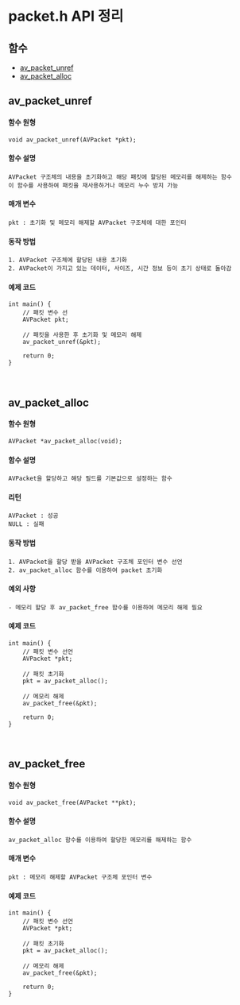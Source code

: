 # packet.h API 정리


## 함수

- [av_packet_unref](#av_packet_unref)
- [av_packet_alloc](#av_packet_alloc)


## av_packet_unref 

#### 함수 원형

```
void av_packet_unref(AVPacket *pkt);
```

#### 함수 설명

```
AVPacket 구조체의 내용을 초기화하고 해당 패킷에 할당된 메모리를 해제하는 함수
이 함수를 사용하여 패킷을 재사용하거나 메모리 누수 방지 가능
```

#### 매개 변수

```
pkt : 초기화 및 메모리 해제할 AVPacket 구조체에 대한 포인터
```

#### 동작 방법

```
1. AVPacket 구조체에 할당된 내용 초기화
2. AVPacket이 가지고 있는 데이터, 사이즈, 시간 정보 등이 초기 상태로 돌아감
```

#### 예제 코드
```
int main() {
    // 패킷 변수 선
    AVPacket pkt;
    
    // 패킷을 사용한 후 초기화 및 메모리 해제
    av_packet_unref(&pkt);
    
    return 0;
}
```

<br>

## av_packet_alloc

#### 함수 원형
```
AVPacket *av_packet_alloc(void);
```

#### 함수 설명
```
AVPacket을 할당하고 해당 필드를 기본값으로 설정하는 함수
```

#### 리턴
```
AVPacket : 성공
NULL : 실패
```

#### 동작 방법
```
1. AVPacket을 할당 받을 AVPacket 구조체 포인터 변수 선언
2. av_packet_alloc 함수를 이용하여 packet 초기화
```

#### 예외 사항
```
- 메모리 할당 후 av_packet_free 함수를 이용하여 메모리 해제 필요
```

#### 예제 코드
```
int main() {
    // 패킷 변수 선언
    AVPacket *pkt;
    
    // 패킷 초기화
    pkt = av_packet_alloc();

    // 메모리 해제
    av_packet_free(&pkt);
    
    return 0;
}
```

<br>

## av_packet_free

#### 함수 원형
```
void av_packet_free(AVPacket **pkt);
```

#### 함수 설명
```
av_packet_alloc 함수를 이용하여 할당한 메모리를 해제하는 함수
```

#### 매개 변수
```
pkt : 메모리 해제할 AVPacket 구조체 포인터 변수
```

#### 예제 코드
```
int main() {
    // 패킷 변수 선언
    AVPacket *pkt;
    
    // 패킷 초기화
    pkt = av_packet_alloc();

    // 메모리 해제
    av_packet_free(&pkt);
    
    return 0;
}
```
